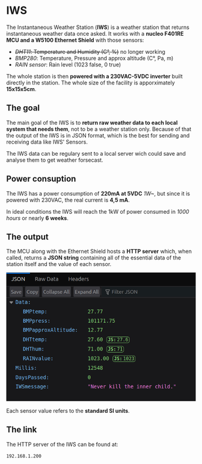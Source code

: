 # IWS
The Instantaneous Weather Station (**IWS**) is a weather station that returns instantaneous weather data once asked.
It works with a **nucleo F401RE MCU and a W5100 Ethernet Shield** with those sensors:

- ~~*DHT11*: Temperature and Humidity (C°, %)~~ no longer working
- *BMP280*: Temperature, Pressure and approx altitude (C°, Pa, m)
- *RAIN sensor*: Rain level (1023 false, 0 true)

The whole station is then **powered with a 230VAC-5VDC inverter** built directly in the station.
The whole size of the facility is apporximately **15x15x5cm**.

## The goal

The main goal of the IWS is to **return raw weather data to each local system that needs them**, not to be a weather station only.
Because of that the output of the IWS is in JSON format, which is the best for sending and receiving data like IWS' Sensors.

The IWS data can be regulary sent to a local server wich could save and analyse them to get weather forsecast.

## Power consuption

The IWS has a power consumption of **220mA at 5VDC**  *1W~*, but since it is powered with 230VAC, the real current is **4,5 mA**.

In ideal conditions the IWS will reach the 1kW of power consumed in *1000 hours* or nearly **6 weeks**. 

## The output

The MCU along with the Ethernet Shield hosts a **HTTP server** which, when called, returns a **JSON string** containing all of the essential data of the station itself and the value of each sensor.

![JSON-HTTP](https://github.com/SebsIII/IWS/blob/43692908104991b1652bcf4ea6fd69c47edac72a/Gallery/JSON-HTTP.png)

Each sensor value refers to the **standard SI units**.

## The link

The HTTP server of the IWS can be found at:

```
192.168.1.200
```
